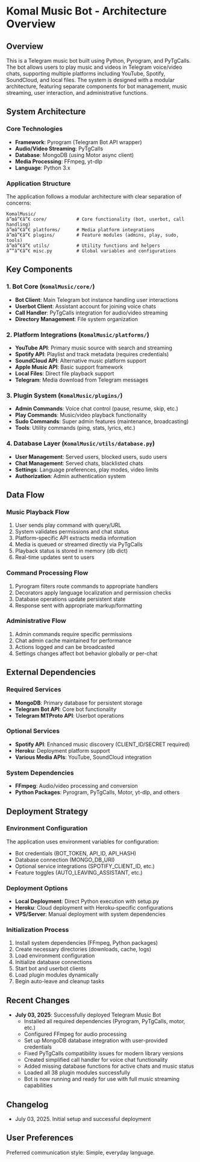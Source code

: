 # Komal Music Bot - Architecture Overview

## Overview

This is a Telegram music bot built using Python, Pyrogram, and PyTgCalls. The bot allows users to play music and videos in Telegram voice/video chats, supporting multiple platforms including YouTube, Spotify, SoundCloud, and local files. The system is designed with a modular architecture, featuring separate components for bot management, music streaming, user interaction, and administrative functions.

## System Architecture

### Core Technologies
- **Framework**: Pyrogram (Telegram Bot API wrapper)
- **Audio/Video Streaming**: PyTgCalls
- **Database**: MongoDB (using Motor async client)
- **Media Processing**: FFmpeg, yt-dlp
- **Language**: Python 3.x

### Application Structure
The application follows a modular architecture with clear separation of concerns:

```
KomalMusic/
â”œâ”€â”€ core/           # Core functionality (bot, userbot, call handling)
â”œâ”€â”€ platforms/      # Media platform integrations
â”œâ”€â”€ plugins/        # Feature modules (admins, play, sudo, tools)
â”œâ”€â”€ utils/          # Utility functions and helpers
â””â”€â”€ misc.py         # Global variables and configurations
```

## Key Components

### 1. Bot Core (`KomalMusic/core/`)
- **Bot Client**: Main Telegram bot instance handling user interactions
- **Userbot Client**: Assistant account for joining voice chats
- **Call Handler**: PyTgCalls integration for audio/video streaming
- **Directory Management**: File system organization

### 2. Platform Integrations (`KomalMusic/platforms/`)
- **YouTube API**: Primary music source with search and streaming
- **Spotify API**: Playlist and track metadata (requires credentials)
- **SoundCloud API**: Alternative music platform support
- **Apple Music API**: Basic support framework
- **Local Files**: Direct file playback support
- **Telegram**: Media download from Telegram messages

### 3. Plugin System (`KomalMusic/plugins/`)
- **Admin Commands**: Voice chat control (pause, resume, skip, etc.)
- **Play Commands**: Music/video playback functionality
- **Sudo Commands**: Super admin features (maintenance, broadcasting)
- **Tools**: Utility commands (ping, stats, lyrics, etc.)

### 4. Database Layer (`KomalMusic/utils/database.py`)
- **User Management**: Served users, blocked users, sudo users
- **Chat Management**: Served chats, blacklisted chats
- **Settings**: Language preferences, play modes, video limits
- **Authorization**: Admin authentication system

## Data Flow

### Music Playback Flow
1. User sends play command with query/URL
2. System validates permissions and chat status
3. Platform-specific API extracts media information
4. Media is queued or streamed directly via PyTgCalls
5. Playback status is stored in memory (db dict)
6. Real-time updates sent to users

### Command Processing Flow
1. Pyrogram filters route commands to appropriate handlers
2. Decorators apply language localization and permission checks
3. Database operations update persistent state
4. Response sent with appropriate markup/formatting

### Administrative Flow
1. Admin commands require specific permissions
2. Chat admin cache maintained for performance
3. Actions logged and can be broadcasted
4. Settings changes affect bot behavior globally or per-chat

## External Dependencies

### Required Services
- **MongoDB**: Primary database for persistent storage
- **Telegram Bot API**: Core bot functionality
- **Telegram MTProto API**: Userbot operations

### Optional Services
- **Spotify API**: Enhanced music discovery (CLIENT_ID/SECRET required)
- **Heroku**: Deployment platform support
- **Various Media APIs**: YouTube, SoundCloud integration

### System Dependencies
- **FFmpeg**: Audio/video processing and conversion
- **Python Packages**: Pyrogram, PyTgCalls, Motor, yt-dlp, and others

## Deployment Strategy

### Environment Configuration
The application uses environment variables for configuration:
- Bot credentials (BOT_TOKEN, API_ID, API_HASH)
- Database connection (MONGO_DB_URI)
- Optional service integrations (SPOTIFY_CLIENT_ID, etc.)
- Feature toggles (AUTO_LEAVING_ASSISTANT, etc.)

### Deployment Options
- **Local Deployment**: Direct Python execution with setup.py
- **Heroku**: Cloud deployment with Heroku-specific configurations
- **VPS/Server**: Manual deployment with system dependencies

### Initialization Process
1. Install system dependencies (FFmpeg, Python packages)
2. Create necessary directories (downloads, cache, logs)
3. Load environment configuration
4. Initialize database connections
5. Start bot and userbot clients
6. Load plugin modules dynamically
7. Begin auto-leave and cleanup tasks

## Recent Changes

- **July 03, 2025**: Successfully deployed Telegram Music Bot
  - Installed all required dependencies (Pyrogram, PyTgCalls, motor, etc.)
  - Configured FFmpeg for audio processing
  - Set up MongoDB database integration with user-provided credentials
  - Fixed PyTgCalls compatibility issues for modern library versions
  - Created simplified call handler for voice chat functionality
  - Added missing database functions for active chats and music status
  - Loaded all 38 plugin modules successfully
  - Bot is now running and ready for use with full music streaming capabilities

## Changelog

- July 03, 2025. Initial setup and successful deployment

## User Preferences

Preferred communication style: Simple, everyday language.
